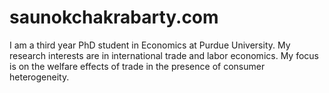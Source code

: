 # saunokchakrabarty.com
I am a third year PhD student in Economics at Purdue University. My research interests are in international trade and labor economics. My focus is on the welfare effects of trade in the presence of consumer heterogeneity.
